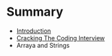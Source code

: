 # Summary

* [Introduction](README.md)
* [Cracking The Coding Interview](chapter1.md)
* Arraya and Strings

